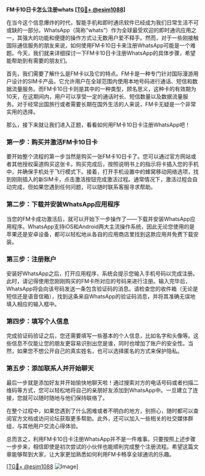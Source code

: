 **FM卡10日卡怎么注册whats [[TG💪+ @esim1088](https://t.me/s/esim1088)]**

在当今这个信息爆炸的时代，智能手机和即时通讯软件已经成为我们日常生活不可或缺的一部分。WhatsApp（简称“whats”）作为全球最受欢迎的即时通讯应用之一，其强大的功能和便捷的操作方式让无数用户爱不释手。然而，对于一些刚接触国际通信服务的朋友来说，如何使用FM卡10日卡来注册WhatsApp可能是一个难题。今天，我们就来详细探讨一下FM卡10日卡注册WhatsApp的具体步骤，希望能帮助到有需要的朋友们。

首先，我们需要了解什么是FM卡以及它的特点。FM卡是一种专门针对国际漫游用户设计的SIM卡产品，它允许用户在全球范围内使用本地号码进行通话、短信和数据流量服务。而FM卡10日卡则是其中的一种类型，顾名思义，这种卡的有效期为10天，在这期间内，用户可以享受一定的通话时长、短信数量以及数据流量服务。对于经常出国旅行或者需要长期在国外生活的人来说，FM卡无疑是一个非常实用的选择。

那么，接下来就让我们进入正题，看看如何用FM卡10日卡注册WhatsApp吧！

### 第一步：购买并激活FM卡10日卡

要开始整个流程的第一步当然是购买一张FM卡10日卡了。您可以通过官方网站或者其他授权渠道购买这张卡。购买完成后，按照说明书上的指示将卡插入您的手机中，并确保手机处于飞行模式下。接着，打开手机设置中的蜂窝移动网络选项，找到刚刚插入的新SIM卡，点击激活按钮完成激活过程。通常情况下，激活过程会自动完成，但如果您遇到任何问题，可以随时联系客服寻求帮助。

### 第二步：下载并安装WhatsApp应用程序

当您的FM卡成功激活后，就可以开始下一步操作了——下载并安装WhatsApp应用程序。WhatsApp支持iOS和Android两大主流操作系统，因此无论您使用的是苹果还是安卓设备，都可以轻松地从各自的应用商店里找到这款应用并免费下载安装。

### 第三步：注册账户

安装好WhatsApp之后，打开应用程序，系统会提示您输入手机号码以完成注册。此时，请记得使用您刚刚购买的FM卡所对应的号码来进行注册。输入完毕后，WhatsApp将会向该号码发送一条包含验证码的消息。请检查您的收件箱（无论是短信还是语音信箱），找到这条来自WhatsApp的验证码消息，并将其准确无误地填入相应的输入框中。

### 第四步：填写个人信息

完成验证码验证之后，您还需要填写一些基本的个人信息，比如名字和头像等。这些信息不仅能让您的朋友更容易识别出您是谁，同时也增加了账户的安全性。当然，如果您不想公开自己的真实姓名，也可以选择匿名的方式来保护隐私。

### 第五步：添加联系人并开始聊天

最后一步就是添加好友并开始愉快地聊天啦！通过搜索对方的电话号码或者扫描二维码等方式，您可以轻松地将自己的亲朋好友添加到WhatsApp中。一旦建立了连接，您就可以随时随地与他们保持联络了。

在整个过程中，如果您遇到了什么困难或者不明白的地方，别担心，随时都可以查阅官方文档或访问论坛获取更多帮助。此外，还可以加入一些相关的社交媒体群组，与其他用户交流心得体验。

总而言之，利用FM卡10日卡注册WhatsApp并不是一件难事。只要按照上述步骤一步步来，相信即使是初次尝试的小伙伴也能顺利完成整个注册流程。希望这篇文章能够帮到大家，让大家更加熟悉如何利用FM卡畅享全球通讯的乐趣。

[[TG💪+ @esim1088](https://t.me/s/esim1088) ![Image](https://i.postimg.cc/4NQfJmqS/Snipaste-2025-05-13-00-14-12.png)]